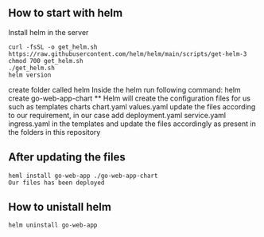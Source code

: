 ## How to start with helm
Install helm in the server
```
curl -fsSL -o get_helm.sh https://raw.githubusercontent.com/helm/helm/main/scripts/get-helm-3
chmod 700 get_helm.sh
./get_helm.sh
helm version
```
create folder called helm
Inside the helm run following command:
helm create go-web-app-chart
** Helm will create the configuration files for us such as templates charts chart.yaml values.yaml
update the files according to our requirement, in our case add deployment.yaml service.yaml ingress.yaml in the templates
and update the files accordingly as present in the folders in this repository
## After updating the files
```
heml install go-web-app ./go-web-app-chart
Our files has been deployed
```
## How to unistall helm
```
helm uninstall go-web-app
```
